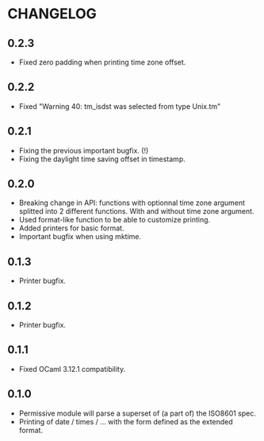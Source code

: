 # CHANGELOG

## 0.2.3

- Fixed zero padding when printing time zone offset.

## 0.2.2

- Fixed "Warning 40: tm_isdst was selected from type Unix.tm"

## 0.2.1

- Fixing the previous important bugfix. (!)
- Fixing the daylight time saving offset in timestamp.

## 0.2.0

- Breaking change in API: functions with optionnal time zone
  argument splitted into 2 different functions. With and without
  time zone argument.
- Used format-like function to be able to customize printing.
- Added printers for basic format.
- Important bugfix when using mktime.

## 0.1.3

- Printer bugfix.

## 0.1.2

- Printer bugfix.

## 0.1.1

- Fixed OCaml 3.12.1 compatibility.

## 0.1.0

- Permissive module will parse a superset of (a part of)
  the ISO8601 spec.
- Printing of date / times / ... with the form defined as
  the extended format.
